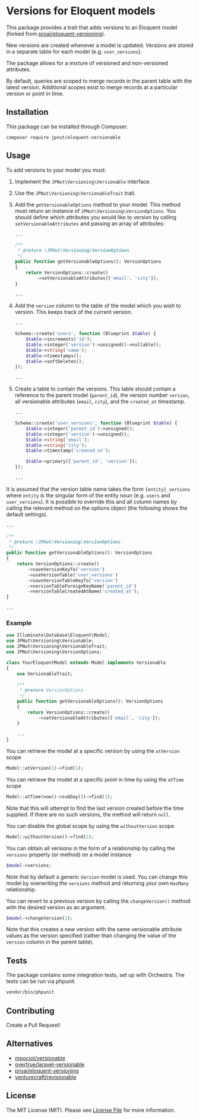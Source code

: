# Versions for Eloquent models

This package provides a trait that adds versions to an Eloquent model (forked from [proai/eloquent-versioning](https://github.com/ProAI/eloquent-versioning)).

New versions are created whenever a model is updated. Versions are stored in a separate table for each model (e.g. `user_versions`). 

The package allows for a mixture of versioned and non-versioned attributes.

By default, queries are scoped to merge records in the parent table with the latest version. Additional scopes exist to merge records at a particular version or point in time.

## Installation

This package can be installed through Composer.

```shell script
composer require jpnut/eloquent-versionable
```

## Usage

To add versions to your model you must:
1. Implement the `JPNut\Versioning\Versionable` interface.
2. Use the `JPNut\Versioning\VersionableTrait` trait.
3. Add the `getVersionableOptions` method to your model. This method must return an instance of `JPNut\Versioning\VersionOptions`. You should define which attributes you would like to version by calling `setVersionableAttributes` and passing an array of attributes:

    ```php
    ...
   
    /**
     * @return \JPNut\Versioning\VersionOptions
     */
    public function getVersionableOptions(): VersionOptions
    {
        return VersionOptions::create()
            ->setVersionableAttributes(['email', 'city']);
    }
   
    ...
    ```
4. Add the `version` column to the table of the model which you wish to version. This keeps track of the current version.

    ```php
    ...
   
    Schema::create('users', function (Blueprint $table) {
        $table->increments('id');
        $table->integer('version')->unsigned()->nullable();
        $table->string('name');
        $table->timestamps();
        $table->softDeletes();
    });
   
    ...
    ```
5. Create a table to contain the versions. This table should contain a reference to the parent model (`parent_id`), the version number `version`, all versionable attributes (`email`, `city`), and the `created_at` timestamp.

    ```php
    ...

    Schema::create('user_versions', function (Blueprint $table) {
        $table->integer('parent_id')->unsigned();
        $table->integer('version')->unsigned();
        $table->string('email');
        $table->string('city');
        $table->timestamp('created_at');

        $table->primary(['parent_id', 'version']);
    });

    ...
    ```


It is assumed that the version table name takes the form `{entity}_versions` where `entity` is the singular form of the entity noun (e.g. `users` and `user_versions`). It is possible to override this and all column names by calling the relevant method on the options object (the following shows the default settings). 
    
```php
...
   
/**
 * @return \JPNut\Versioning\VersionOptions
 */
public function getVersionableOptions(): VersionOptions
{
    return VersionOptions::create()
        ->saveVersionKeyTo('version')
        ->useVersionTable('user_versions')
        ->saveVersionTableKeyTo('version')
        ->versionTableForeignKeyName('parent_id')
        ->versionTableCreatedAtName('created_at');
}

...
```

### Example

```php
use Illuminate\Database\Eloquent\Model;
use JPNut\Versioning\Versionable;
use JPNut\Versioning\VersionableTrait;
use JPNut\Versioning\VersionOptions;

class YourEloquentModel extends Model implements Versionable
{
    use VersionableTrait;
    
    /**
     * @return VersionOptions
     */
    public function getVersionableOptions(): VersionOptions
    {
        return VersionOptions::create()
            ->setVersionableAttributes(['email', 'city']);
    }

    ...
}
```

You can retrieve the model at a specific version by using the `atVersion` scope

```php
Model::atVersion(1)->find(1);
```

You can retrieve the model at a specific point in time by using the `atTime` scope

```php
Model::atTime(now()->subDay())->find(1);
```

Note that this will attempt to find the last version created before the time supplied. If there are no such versions, the method will return `null`.

You can disable the global scope by using the `withoutVersion` scope

```php
Model::withoutVersion()->find(1);
```

You can obtain all versions in the form of a relationship by calling the `versions` property (or method) on a model instance

```php
$model->versions;
```

Note that by default a generic `Version` model is used. You can change this model by overwriting the `versions` method and returning your own `HasMany` relationship. 


You can revert to a previous version by calling the `changeVersion()` method with the desired version as an argument.

```php
$model->changeVersion(1);
```

Note that this creates a new version with the same versionable attribute values as the version specified (rather than changing the value of the `version` column in the parent table).

## Tests

The package contains some integration tests, set up with Orchestra. The tests can be run via phpunit.

```bash
vendor/bin/phpunit
```

## Contributing

Create a Pull Request!

## Alternatives
- [mpociot/versionable](https://github.com/mpociot/versionable)
- [overtrue/laravel-versionable](https://github.com/overtrue/laravel-versionable)
- [proai/eloquent-versioning](https://github.com/ProAI/eloquent-versioning)
- [venturecraft/revisionable](https://github.com/venturecraft/revisionable)

## License

The MIT License (MIT). Please see [License File](LICENSE.md) for more information.
